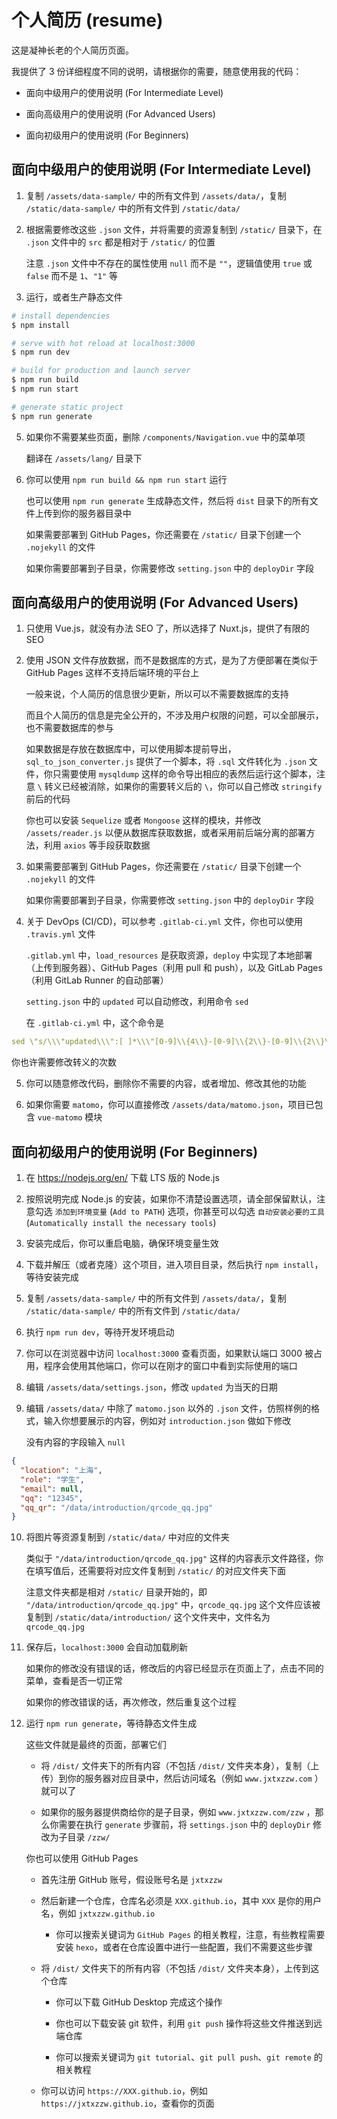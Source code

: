 # 个人简历 (resume)

这是凝神长老的个人简历页面。

我提供了 3 份详细程度不同的说明，请根据你的需要，随意使用我的代码：

+ 面向中级用户的使用说明 (For Intermediate Level)

+ 面向高级用户的使用说明 (For Advanced Users)

+ 面向初级用户的使用说明 (For Beginners)

## 面向中级用户的使用说明 (For Intermediate Level)

1. 复制 `/assets/data-sample/` 中的所有文件到 `/assets/data/`，复制 `/static/data-sample/` 中的所有文件到 `/static/data/`

2. 根据需要修改这些 `.json` 文件，并将需要的资源复制到 `/static/` 目录下，在 `.json` 文件中的 `src` 都是相对于 `/static/` 的位置 
   
   注意 `.json` 文件中不存在的属性使用 `null` 而不是 `""`，逻辑值使用 `true` 或 `false` 而不是 `1`、`"1"` 等

3. 运行，或者生产静态文件

```bash
# install dependencies
$ npm install

# serve with hot reload at localhost:3000
$ npm run dev

# build for production and launch server
$ npm run build
$ npm run start

# generate static project
$ npm run generate
```

5. 如果你不需要某些页面，删除 `/components/Navigation.vue` 中的菜单项
   
   翻译在 `/assets/lang/` 目录下
   
6. 你可以使用 `npm run build && npm run start` 运行
   
   也可以使用 `npm run generate` 生成静态文件，然后将 `dist` 目录下的所有文件上传到你的服务器目录中
   
   如果需要部署到 GitHub Pages，你还需要在 `/static/` 目录下创建一个 `.nojekyll` 的文件
   
   如果你需要部署到子目录，你需要修改 `setting.json` 中的 `deployDir` 字段

## 面向高级用户的使用说明 (For Advanced Users)

1. 只使用 Vue.js，就没有办法 SEO 了，所以选择了 Nuxt.js，提供了有限的 SEO

2. 使用 JSON 文件存放数据，而不是数据库的方式，是为了方便部署在类似于 GitHub Pages 这样不支持后端环境的平台上
   
   一般来说，个人简历的信息很少更新，所以可以不需要数据库的支持
   
   而且个人简历的信息是完全公开的，不涉及用户权限的问题，可以全部展示，也不需要数据库的参与 
   
   如果数据是存放在数据库中，可以使用脚本提前导出，`sql_to_json_converter.js` 提供了一个脚本，将 `.sql` 文件转化为 `.json` 文件，你只需要使用 `mysqldump` 这样的命令导出相应的表然后运行这个脚本，注意 `\` 转义已经被消除，如果你的需要转义后的 `\`，你可以自己修改 `stringify` 前后的代码
   
   你也可以安装 `Sequelize` 或者 `Mongoose` 这样的模块，并修改 `/assets/reader.js` 以便从数据库获取数据，或者采用前后端分离的部署方法，利用 `axios` 等手段获取数据
   
3. 如果需要部署到 GitHub Pages，你还需要在 `/static/` 目录下创建一个 `.nojekyll` 的文件
   
   如果你需要部署到子目录，你需要修改 `setting.json` 中的 `deployDir` 字段

4. 关于 DevOps (CI/CD)，可以参考 `.gitlab-ci.yml` 文件，你也可以使用 `.travis.yml` 文件
   
   `.gitlab.yml` 中，`load_resources` 是获取资源，`deploy` 中实现了本地部署（上传到服务器）、GitHub Pages（利用 pull 和 push），以及 GitLab Pages（利用 GitLab Runner 的自动部署）
   
   `setting.json` 中的 `updated` 可以自动修改，利用命令 `sed`
   
   在 `.gitlab-ci.yml` 中，这个命令是

```yaml
sed \"s/\\\"updated\\\":[ ]*\\\"[0-9]\\{4\\}-[0-9]\\{2\\}-[0-9]\\{2\\}\\\"/\\\"updated\\\":\\\"${RESUME_DATE}\\\"/g\"
```   
   
   你也许需要修改转义的次数
      
5. 你可以随意修改代码，删除你不需要的内容，或者增加、修改其他的功能

6. 如果你需要 `matomo`，你可以直接修改 `/assets/data/matomo.json`，项目已包含 `vue-matomo` 模块

## 面向初级用户的使用说明 (For Beginners)

1. 在 https://nodejs.org/en/ 下载 LTS 版的 Node.js
   
2. 按照说明完成 Node.js 的安装，如果你不清楚设置选项，请全部保留默认，注意勾选 `添加到环境变量` (`Add to PATH`) 选项，你甚至可以勾选 `自动安装必要的工具` (`Automatically install the necessary tools`)

3. 安装完成后，你可以重启电脑，确保环境变量生效

4. 下载并解压（或者克隆）这个项目，进入项目目录，然后执行 `npm install`，等待安装完成

5. 复制 `/assets/data-sample/` 中的所有文件到 `/assets/data/`，复制 `/static/data-sample/` 中的所有文件到 `/static/data/`

6. 执行 `npm run dev`，等待开发环境启动

7. 你可以在浏览器中访问 `localhost:3000` 查看页面，如果默认端口 3000 被占用，程序会使用其他端口，你可以在刚才的窗口中看到实际使用的端口

8. 编辑 `/assets/data/settings.json`，修改 `updated` 为当天的日期

9. 编辑 `/assets/data/` 中除了 `matomo.json` 以外的 `.json` 文件，仿照样例的格式，输入你想要展示的内容，例如对 `introduction.json` 做如下修改
   
   没有内容的字段输入 `null`

```json
{
  "location": "上海",
  "role": "学生",
  "email": null,
  "qq": "12345",
  "qq_qr": "/data/introduction/qrcode_qq.jpg"
}
```

10. 将图片等资源复制到 `/static/data/` 中对应的文件夹
    
    类似于 `"/data/introduction/qrcode_qq.jpg"` 这样的内容表示文件路径，你在填写值后，还需要将对应文件复制到 `/static/` 的对应文件夹下面
    
    注意文件夹都是相对 `/static/` 目录开始的，即 `"/data/introduction/qrcode_qq.jpg"` 中，`qrcode_qq.jpg` 这个文件应该被复制到 `/static/data/introduction/` 这个文件夹中，文件名为 `qrcode_qq.jpg`

11. 保存后，`localhost:3000` 会自动加载刷新
    
    如果你的修改没有错误的话，修改后的内容已经显示在页面上了，点击不同的菜单，查看是否一切正常
    
    如果你的修改错误的话，再次修改，然后重复这个过程
    
12. 运行 `npm run generate`，等待静态文件生成 
    
    这些文件就是最终的页面，部署它们
  
    + 将 `/dist/` 文件夹下的所有内容（不包括 `/dist/` 文件夹本身），复制（上传）到你的服务器对应目录中，然后访问域名（例如 `www.jxtxzzw.com` ）就可以了

    + 如果你的服务器提供商给你的是子目录，例如 `www.jxtxzzw.com/zzw` ，那么你需要在执行 `generate` 步骤前，将 `settings.json` 中的 `deployDir` 修改为子目录 `/zzw/`

    你也可以使用 GitHub Pages

    + 首先注册 GitHub 账号，假设账号名是 `jxtxzzw`

    + 然后新建一个仓库，仓库名必须是 `XXX.github.io`，其中 `XXX` 是你的用户名，例如 `jxtxzzw.github.io`
      
      + 你可以搜索关键词为 `GitHub Pages` 的相关教程，注意，有些教程需要安装 `hexo`，或者在仓库设置中进行一些配置，我们不需要这些步骤

    + 将 `/dist/` 文件夹下的所有内容（不包括 `/dist/` 文件夹本身），上传到这个仓库
      
      + 你可以下载 GitHub Desktop 完成这个操作
  
      + 你也可以下载安装 git 软件，利用 `git push` 操作将这些文件推送到远端仓库
  
      + 你可以搜索关键词为 `git tutorial`、`git pull push`、`git remote` 的相关教程

    + 你可以访问 `https://XXX.github.io`，例如 `https://jxtxzzw.github.io`，查看你的页面
